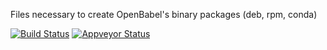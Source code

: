 Files necessary to create OpenBabel's binary packages (deb, rpm, conda)

[![Build Status](https://travis-ci.org/mwojcikowski/openbabel-packages.svg?branch=master)](https://travis-ci.org/mwojcikowski/openbabel-packages)
[![Appveyor Status](https://ci.appveyor.com/api/projects/status/32r7s2skrgm9ubva?svg=true)](https://ci.appveyor.com/project/mwojcikowski/openbabel-packages)

